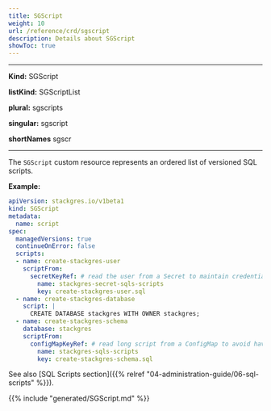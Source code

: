 ```yaml
---
title: SGScript
weight: 10
url: /reference/crd/sgscript
description: Details about SGScript
showToc: true
---
```


___

**Kind:** SGScript

**listKind:** SGScriptList

**plural:** sgscripts

**singular:** sgscript

**shortNames** sgscr
___

The `SGScript` custom resource represents an ordered list of versioned SQL scripts.

**Example:**

```yaml
apiVersion: stackgres.io/v1beta1
kind: SGScript
metadata:
  name: script
spec:
  managedVersions: true
  continueOnError: false
  scripts:
  - name: create-stackgres-user
    scriptFrom:
      secretKeyRef: # read the user from a Secret to maintain credentials in a safe place
        name: stackgres-secret-sqls-scripts
        key: create-stackgres-user.sql
  - name: create-stackgres-database
    script: |
      CREATE DATABASE stackgres WITH OWNER stackgres;
  - name: create-stackgres-schema
    database: stackgres
    scriptFrom:
      configMapKeyRef: # read long script from a ConfigMap to avoid have to much data in the helm releasea and the sgcluster CR
        name: stackgres-sqls-scripts
        key: create-stackgres-schema.sql
```

See also [SQL Scripts section]({{%  relref "04-administration-guide/06-sql-scripts" %}}).

{{% include "generated/SGScript.md" %}}
